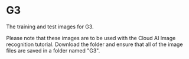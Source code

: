 # G3
The training and test images for G3.

Please note that these images are to be used with the Cloud AI Image recognition tutorial. Download the folder and ensure that all of the image files are saved in a folder named "G3".
